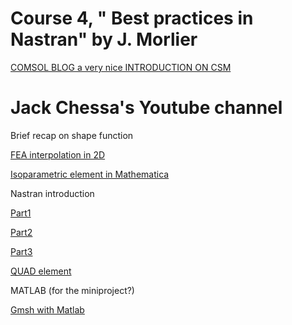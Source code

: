 # Course 4, " Best practices in Nastran" by J. Morlier


[COMSOL BLOG a very nice INTRODUCTION ON CSM](https://www.comsol.com/multiphysics/introduction-to-structural-mechanics)


# Jack Chessa's Youtube channel

Brief recap on shape function

[FEA interpolation in 2D](https://www.youtube.com/watch?v=Lsfk09A7-Qk&list=PL3A7B78F0E428DF72&index=13)

[Isoparametric element in Mathematica](https://www.youtube.com/watch?v=mE6RNj6aLsc&list=PL3A7B78F0E428DF72&index=43)


Nastran introduction 

[Part1](https://www.youtube.com/watch?v=Nk7Dtf0L8Gs&list=PL3A7B78F0E428DF72&index=16)

[Part2](https://www.youtube.com/watch?v=aDHX5SWc7n4&list=PL3A7B78F0E428DF72&index=15)

[Part3](https://www.youtube.com/watch?v=BTxBxi4LPmw&list=PL3A7B78F0E428DF72&index=14)

[QUAD element](https://www.youtube.com/watch?v=E3LL0v0b7O0&list=PL3A7B78F0E428DF72&index=42)


MATLAB (for the miniproject?)

[Gmsh with Matlab](https://www.youtube.com/watch?v=OktiDzoXql0&list=PL3A7B78F0E428DF72&index=30)
